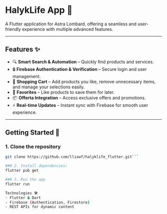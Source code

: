 # HalykLife App 🚀

A Flutter application for Astra Lombard, offering a seamless and user-friendly experience with multiple advanced features.

---

## Features ✨
- 🔍 **Smart Search & Automation** – Quickly find products and services.
- 🔒 **Firebase Authentication & Verification** – Secure login and user management.
- 🛒 **Shopping Cart** – Add products you like, remove unnecessary items, and manage your selections easily.
- 💖 **Favorites** – Like products to save them for later.
- 📦 **Offerta Integration** – Access exclusive offers and promotions.
- ⚡ **Real-time Updates** – Instant sync with Firebase for smooth user experience.

---

## Getting Started 🏁

### 1. Clone the repository
```bash
git clone https://github.com/llixwf/halyklife_flutter.git```

### 2. Install dependencies:
flutter pub get

### 3. Run the app
flutter run

Technologies 🛠️
- Flutter & Dart
- Firebase (Authentication, Firestore)
- REST APIs for dynamic content

